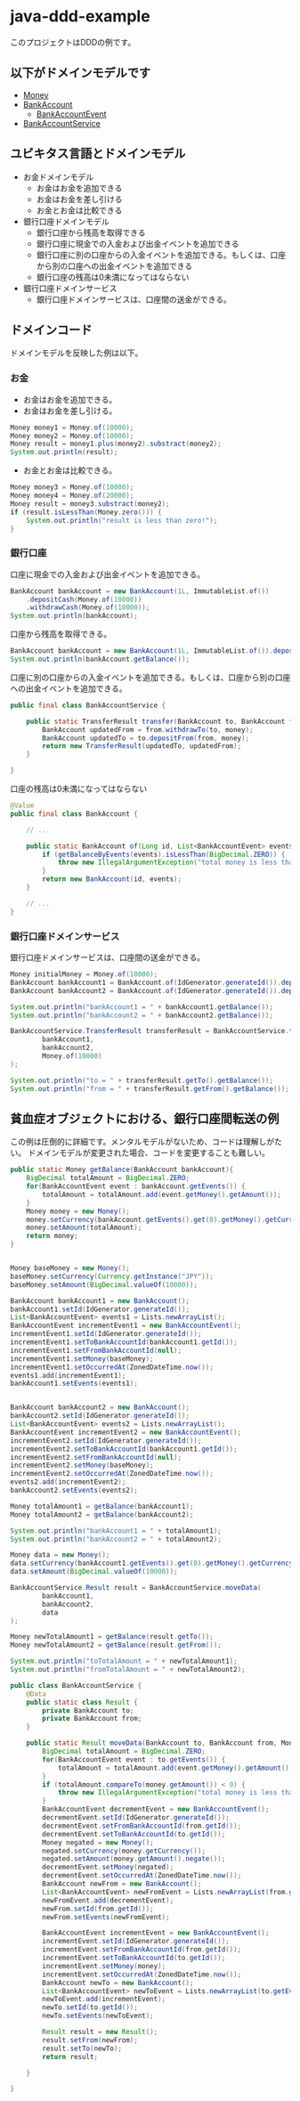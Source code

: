 # java-ddd-example

このプロジェクトはDDDの例です。

## 以下がドメインモデルです

- [Money](https://github.com/j5ik2o/java-ddd-example/blob/master/domain/src/main/java/com/github/j5ik2o/ddd_example/domain/Money.java)
- [BankAccount](https://github.com/j5ik2o/java-ddd-example/blob/master/domain/src/main/java/com/github/j5ik2o/ddd_example/domain/BankAccount.java)
  - [BankAccountEvent](https://github.com/j5ik2o/java-ddd-example/blob/master/domain/src/main/java/com/github/j5ik2o/ddd_example/domain/BankAccountEvent.java)
- [BankAccountService](https://github.com/j5ik2o/java-ddd-example/blob/master/domain/src/main/java/com/github/j5ik2o/ddd_example/domain/BankAccountService.java)

## ユビキタス言語とドメインモデル

- お金ドメインモデル
    - お金はお金を追加できる
    - お金はお金を差し引ける
    - お金とお金は比較できる
- 銀行口座ドメインモデル
    - 銀行口座から残高を取得できる
    - 銀行口座に現金での入金および出金イベントを追加できる
    - 銀行口座に別の口座からの入金イベントを追加できる。もしくは、口座から別の口座への出金イベントを追加できる
    - 銀行口座の残高は0未満になってはならない
- 銀行口座ドメインサービス
    - 銀行口座ドメインサービスは、口座間の送金ができる。

## ドメインコード

ドメインモデルを反映した例は以下。

### お金

- お金はお金を追加できる。
- お金はお金を差し引ける。

```java
Money money1 = Money.of(10000);
Money money2 = Money.of(10000);
Money result = money1.plus(money2).substract(money2);
System.out.println(result);
```

- お金とお金は比較できる。

```java
Money money3 = Money.of(10000);
Money money4 = Money.of(20000);
Money result = money3.substract(money2);
if (result.isLessThan(Money.zero())) {
    System.out.println("result is less than zero!");
}
```

### 銀行口座

口座に現金での入金および出金イベントを追加できる。

```java
BankAccount bankAccount = new BankAccount(1L, ImmutableList.of())
    .depositCash(Money.of(10000))
    .withdrawCash(Money.of(10000));
System.out.println(bankAccount);
```

口座から残高を取得できる。

```java
BankAccount bankAccount = new BankAccount(1L, ImmutableList.of()).depositCash(Money.of(10000));
System.out.println(bankAccount.getBalance());
```

口座に別の口座からの入金イベントを追加できる。もしくは、口座から別の口座への出金イベントを追加できる。

```java
public final class BankAccountService {

    public static TransferResult transfer(BankAccount to, BankAccount from, Money money) {
        BankAccount updatedFrom = from.withdrawTo(to, money);
        BankAccount updatedTo = to.depositFrom(from, money);
        return new TransferResult(updatedTo, updatedFrom);
    }

}
```

口座の残高は0未満になってはならない

```java
@Value
public final class BankAccount {

    // ...

    public static BankAccount of(Long id, List<BankAccountEvent> events) {
        if (getBalanceByEvents(events).isLessThan(BigDecimal.ZERO)) {
            throw new IllegalArgumentException("total money is less than zero!");
        }
        return new BankAccount(id, events);
    }

    // ...
}
```

### 銀行口座ドメインサービス

銀行口座ドメインサービスは、口座間の送金ができる。

```java
Money initialMoney = Money.of(10000);
BankAccount bankAccount1 = BankAccount.of(IdGenerator.generateId()).depositCash(initialMoney);
BankAccount bankAccount2 = BankAccount.of(IdGenerator.generateId()).depositCash(initialMoney);

System.out.println("bankAccount1 = " + bankAccount1.getBalance());
System.out.println("bankAccount2 = " + bankAccount2.getBalance());

BankAccountService.TransferResult transferResult = BankAccountService.transfer(
        bankAccount1,
        bankAccount2,
        Money.of(10000)
);

System.out.println("to = " + transferResult.getTo().getBalance());
System.out.println("from = " + transferResult.getFrom().getBalance());
```

## 貧血症オブジェクトにおける、銀行口座間転送の例

この例は圧倒的に詳細です。メンタルモデルがないため、コードは理解しがたい。
ドメインモデルが変更された場合、コードを変更することも難しい。

```java
public static Money getBalance(BankAccount bankAccount){
    BigDecimal totalAmount = BigDecimal.ZERO;
    for(BankAccountEvent event : bankAccount.getEvents()) {
        totalAmount = totalAmount.add(event.getMoney().getAmount());
    }
    Money money = new Money();
    money.setCurrency(bankAccount.getEvents().get(0).getMoney().getCurrency());
    money.setAmount(totalAmount);
    return money;
}


Money baseMoney = new Money();
baseMoney.setCurrency(Currency.getInstance("JPY"));
baseMoney.setAmount(BigDecimal.valueOf(10000));

BankAccount bankAccount1 = new BankAccount();
bankAccount1.setId(IdGenerator.generateId());
List<BankAccountEvent> events1 = Lists.newArrayList();
BankAccountEvent incrementEvent1 = new BankAccountEvent();
incrementEvent1.setId(IdGenerator.generateId());
incrementEvent1.setToBankAccountId(bankAccount1.getId());
incrementEvent1.setFromBankAccountId(null);
incrementEvent1.setMoney(baseMoney);
incrementEvent1.setOccurredAt(ZonedDateTime.now());
events1.add(incrementEvent1);
bankAccount1.setEvents(events1);


BankAccount bankAccount2 = new BankAccount();
bankAccount2.setId(IdGenerator.generateId());
List<BankAccountEvent> events2 = Lists.newArrayList();
BankAccountEvent incrementEvent2 = new BankAccountEvent();
incrementEvent2.setId(IdGenerator.generateId());
incrementEvent2.setToBankAccountId(bankAccount1.getId());
incrementEvent2.setFromBankAccountId(null);
incrementEvent2.setMoney(baseMoney);
incrementEvent2.setOccurredAt(ZonedDateTime.now());
events2.add(incrementEvent2);
bankAccount2.setEvents(events2);

Money totalAmount1 = getBalance(bankAccount1);
Money totalAmount2 = getBalance(bankAccount2);

System.out.println("bankAccount1 = " + totalAmount1);
System.out.println("bankAccount2 = " + totalAmount2);

Money data = new Money();
data.setCurrency(bankAccount1.getEvents().get(0).getMoney().getCurrency());
data.setAmount(BigDecimal.valueOf(10000));

BankAccountService.Result result = BankAccountService.moveData(
        bankAccount1,
        bankAccount2,
        data
);

Money newTotalAmount1 = getBalance(result.getTo());
Money newTotalAmount2 = getBalance(result.getFrom());

System.out.println("toTotalAmount = " + newTotalAmount1);
System.out.println("fromTotalAmount = " + newTotalAmount2);
```

```java
public class BankAccountService {
    @Data
    public static class Result {
        private BankAccount to;
        private BankAccount from;
    }

    public static Result moveData(BankAccount to, BankAccount from, Money money) {
        BigDecimal totalAmount = BigDecimal.ZERO;
        for(BankAccountEvent event : to.getEvents()) {
            totalAmount = totalAmount.add(event.getMoney().getAmount());
        }
        if (totalAmount.compareTo(money.getAmount()) < 0) {
            throw new IllegalArgumentException("total money is less than zero!");
        }
        BankAccountEvent decrementEvent = new BankAccountEvent();
        decrementEvent.setId(IdGenerator.generateId());
        decrementEvent.setFromBankAccountId(from.getId());
        decrementEvent.setToBankAccountId(to.getId());
        Money negated = new Money();
        negated.setCurrency(money.getCurrency());
        negated.setAmount(money.getAmount().negate());
        decrementEvent.setMoney(negated);
        decrementEvent.setOccurredAt(ZonedDateTime.now());
        BankAccount newFrom = new BankAccount();
        List<BankAccountEvent> newFromEvent = Lists.newArrayList(from.getEvents());
        newFromEvent.add(decrementEvent);
        newFrom.setId(from.getId());
        newFrom.setEvents(newFromEvent);

        BankAccountEvent incrementEvent = new BankAccountEvent();
        incrementEvent.setId(IdGenerator.generateId());
        incrementEvent.setFromBankAccountId(from.getId());
        incrementEvent.setToBankAccountId(to.getId());
        incrementEvent.setMoney(money);
        incrementEvent.setOccurredAt(ZonedDateTime.now());
        BankAccount newTo = new BankAccount();
        List<BankAccountEvent> newToEvent = Lists.newArrayList(to.getEvents());
        newToEvent.add(incrementEvent);
        newTo.setId(to.getId());
        newTo.setEvents(newToEvent);

        Result result = new Result();
        result.setFrom(newFrom);
        result.setTo(newTo);
        return result;

    }

}
```
